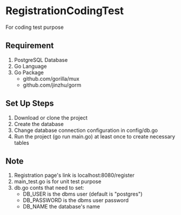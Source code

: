 # RegistrationCodingTest

For coding test purpose

## Requirement
1. PostgreSQL Database
2. Go Language
3. Go Package
    - github.com/gorilla/mux
    - github.com/jinzhu/gorm

## Set Up Steps
1. Download or clone the project
2. Create the database
3. Change database connection configuration in config/db.go
4. Run the project (go run main.go) at least once to create necessary tables

## Note
1. Registration page's link is localhost:8080/register
2. main_test.go is for unit test purpose
3. db.go conts that need to set:
    - DB_USER is the dbms user (default is "postgres")
    - DB_PASSWORD is the dbms user password
    - DB_NAME the database's name